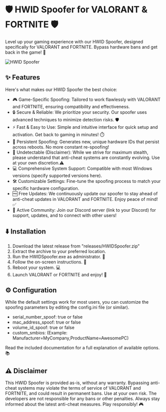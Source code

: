 # 🛡️ HWID Spoofer for VALORANT & FORTNITE 🛡️

Level up your gaming experience with our HWID Spoofer, designed specifically for VALORANT and FORTNITE. Bypass hardware bans and get back in the game! 🚀

![HWID Spoofer](assets/hwid_spoofer_image.jpg) <!-- Replace with your actual image -->

## ✨ Features

Here's what makes our HWID Spoofer the best choice:

*   🎮 Game-Specific Spoofing: Tailored to work flawlessly with VALORANT and FORTNITE, ensuring compatibility and effectiveness.
*   🔒 Secure & Reliable:  We prioritize your security.  Our spoofer uses advanced techniques to minimize detection risks.  🛡️
*   ⚡ Fast & Easy to Use: Simple and intuitive interface for quick setup and activation.  Get back to gaming in minutes! ⏱️
*   🔄 Persistent Spoofing: Generates new, unique hardware IDs that persist across reboots. No more constant re-spoofing!
*   💯 Undetectable (Disclaimer):  While we strive for maximum stealth, please understand that anti-cheat systems are constantly evolving. Use at your own discretion.⚠️
*   💻 Comprehensive System Support: Compatible with most Windows versions (specify supported versions here).
*   🛠️ Customizable Settings: Fine-tune the spoofing process to match your specific hardware configuration.
*   🆓 Free Updates: We continuously update our spoofer to stay ahead of anti-cheat updates in VALORANT and FORTNITE. Enjoy peace of mind! ✅
*   📢 Active Community: Join our Discord server (link to your Discord) for support, updates, and to connect with other users!

## ⬇️ Installation

1.  Download the latest release from "releases/HWIDSpoofer.zip"
2.  Extract the archive to your preferred location.
3.  Run the HWIDSpoofer.exe as administrator. 🔑
4.  Follow the on-screen instructions. 📝
5.  Reboot your system. 💻
6.  Launch VALORANT or FORTNITE and enjoy! 🎉

## ⚙️ Configuration

While the default settings work for most users, you can customize the spoofing parameters by editing the config.ini file (or similar).

*   serial_number_spoof: true or false
*   mac_address_spoof: true or false
*   volume_id_spoof: true or false
*   custom_smbios:  (Example: Manufacturer=MyCompany,ProductName=AwesomePC)

Read the included documentation for a full explanation of available options. 📚

## ⚠️ Disclaimer

This HWID Spoofer is provided as-is, without any warranty. Bypassing anti-cheat systems may violate the terms of service of VALORANT and FORTNITE, and could result in permanent bans.  Use at your own risk. The developers are not responsible for any bans or other penalties. Always stay informed about the latest anti-cheat measures. Play responsibly! 🎮
